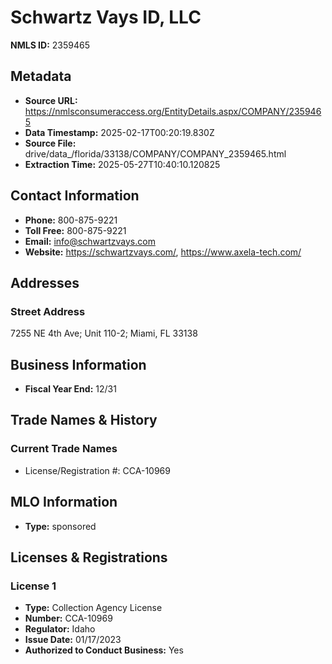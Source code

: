 # Schwartz Vays ID, LLC

**NMLS ID:** 2359465

## Metadata
- **Source URL:** https://nmlsconsumeraccess.org/EntityDetails.aspx/COMPANY/2359465
- **Data Timestamp:** 2025-02-17T00:20:19.830Z
- **Source File:** drive/data_/florida/33138/COMPANY/COMPANY_2359465.html
- **Extraction Time:** 2025-05-27T10:40:10.120825

## Contact Information
- **Phone:** 800-875-9221
- **Toll Free:** 800-875-9221
- **Email:** info@schwartzvays.com
- **Website:** https://schwartzvays.com/, https://www.axela-tech.com/

## Addresses
### Street Address
7255 NE 4th Ave; Unit 110-2; Miami, FL 33138

## Business Information
- **Fiscal Year End:** 12/31

## Trade Names & History
### Current Trade Names
- License/Registration #: CCA-10969

## MLO Information
- **Type:** sponsored

## Licenses & Registrations

### License 1
- **Type:** Collection Agency License
- **Number:** CCA-10969
- **Regulator:** Idaho
- **Issue Date:** 01/17/2023
- **Authorized to Conduct Business:** Yes
